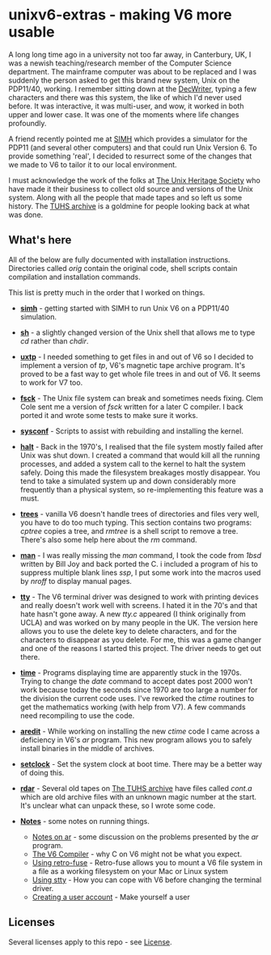 # unixv6-extras - making V6 more usable

A long long time ago in a university not too far away, in Canterbury, UK, I was a newish teaching/research member of the Computer Science department. The mainframe computer was about to be replaced and I was suddenly the person asked to get this brand new system, Unix on the PDP11/40, working. I remember sitting down at the [DecWriter](https://en.wikipedia.org/wiki/DECwriter), typing a few characters and there was this system, the like of which I'd never used before. It was interactive, it was multi-user, and wow, it worked in both upper and lower case. It was one of the moments where life changes profoundly.

A friend recently pointed me at [SIMH](http://simh.trailing-edge.com) which provides a simulator for the PDP11 (and several other computers) and that could run Unix Version 6. To provide something 'real', I decided to resurrect some of the changes that we made to V6 to tailor it to our local environment.

I must acknowledge the work of the folks at [The Unix Heritage Society](https://www.tuhs.org) who have made it their business to collect old source and versions of the Unix system. Along with all the people that made tapes and so left us some history. The  [TUHS archive](https://www.tuhs.org/Archive/) is a goldmine for people looking back at what was done.

## What's here

All of the below are fully documented with installation instructions. Directories called _orig_ contain the original code, shell scripts contain compilation and installation commands.

This list is pretty much in the order that I worked on things.

* __[simh](simh)__ - getting  started with SIMH to run Unix V6 on a PDP11/40 simulation.

* __[sh](sh)__ - a slightly changed version of the Unix shell that allows me to type _cd_ rather than _chdir_.

* __[uxtp](uxtp)__ - I needed something to get files in and out of V6 so I decided to implement a version of _tp_, V6's magnetic tape archive program. It's proved to be a fast way to get whole file trees in and out of V6. It seems to work for V7 too.

* __[fsck](fsck)__ - The Unix file system can break and sometimes needs fixing. Clem Cole sent me a version of _fsck_  written for a later C compiler. I back ported it and wrote some tests to make sure it  works.

* __[sysconf](sysconf)__ - Scripts to assist with rebuilding and installing the kernel.

* __[halt](halt)__ -  Back in the 1970's, I realised that the file system mostly failed after Unix  was shut down. I created a command that would kill all the running processes, and added a system call to the kernel to halt the system safely. Doing this made the filesystem breakages mostly disappear. You tend to take a simulated system up and down considerably more frequently than a physical system, so re-implementing this feature was a must.

* __[trees](trees)__ - vanilla V6 doesn't handle trees of directories and files very well, you have to do too much typing. This section contains two programs: _cptree_ copies a tree, and _rmtree_ is a shell script to remove a tree. There's also some help here about the _rm_ command.

* __[man](man)__ - I was really missing the _man_ command, I took the code from _1bsd_ written by Bill Joy and  back ported the C. i included a program of his to suppress multiple blank lines _ssp_, I put some work into the macros used by _nroff_ to display manual pages.

* __[tty](tty)__ - The V6 terminal driver was designed to work with printing devices and really doesn't work well with screens. I hated it in the 70's and that hate hasn't gone away. A new _tty.c_ appeared (I think originally from UCLA) and was worked on by many people in the UK. The version here allows you to use the delete key to delete characters, and for the characters to disappear as you delete. For me, this was a game changer and one of the reasons I started this project. The driver needs to get out there.

* __[time](time)__ - Programs displaying time are apparently stuck in the 1970s. Trying to change the _date_ command to accept dates post 2000 won't work because today the seconds since 1970 are too large a number for the division the current code uses. I've reworked the _ctime_ routines to get the mathematics working (with help from V7). A few commands need recompiling to use the code.

* __[aredit](aredit)__ - While working on installing the new _ctime_ code I came across a deficiency in V6's _ar_ program. This new program allows you to safely install binaries in the middle of archives.

* __[setclock](setclock)__ - Set the system clock at boot time. There may be a better way of doing this.

* __[rdar](rdar)__ - Several old tapes on  [The TUHS archive](https://www.tuhs.org/Archive/) have files called _cont.a_ which are old archive files with an unknown magic number at the start. It's unclear what can unpack these, so I wrote some code.

* __[Notes](notes)__ - some notes on running things.
    * [Notes on ar](notes/ar.md) - some discussion on the problems presented by the _ar_ program.
	* [The V6 Compiler](notes/c-compiler.md) - why C on V6 might not be what you expect.
	* [Using retro-fuse](notes/retro-fuse.md) - Retro-fuse allows you to mount a V6 file system in a file as a working filesystem on your Mac or Linux system
	* [Using stty](notes/using-stty.md) - How you can cope with V6 before changing the terminal driver.
    * [Creating a user account](notes/user-acct.md) - Make yourself a user


## Licenses

Several licenses apply to this repo - see [License](License.md).

